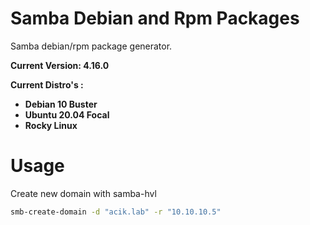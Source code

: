 # Samba Debian and Rpm Packages

Samba debian/rpm package generator.

**Current Version: 4.16.0**


**Current Distro's :**

- **Debian 10 Buster**
- **Ubuntu 20.04 Focal**
- **Rocky Linux**

# Usage

Create new domain with samba-hvl

```bash
smb-create-domain -d "acik.lab" -r "10.10.10.5"
```

